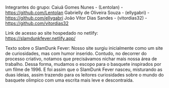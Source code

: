 Integrantes do grupo:
Caiuã Gomes Nunes - (Lentolan) - <https://github.com/Lentolan>
Gabrielly de Oliveira Souza - (ellygabri) - <https://github.com/ellygabri>
João Vitor Dias Sandes - (vitordias32) - <https://github.com/vitordias32>

Link de acesso ao site hospedado no netlify: <https://slamdunkfever.netlify.app/>

Texto sobre o SlamDunk Fever:
Nosso site surgiu inicialmente como um site de curiosidades, mas com humor inserido. Contudo, no decorrer do processo criativo, notamos que precisávamos nichar mais nossa área de trabalho.
Dessa forma, mudamos o escopo para o basquete inspirados por um filme de 1996. 
E foi assim que o SlamDunk Fever nasceu, misturando as duas ideias, assim trazendo para os leitores curiosidades sobre o mundo do basquete olimpico com uma escrita mais leve e descontraída.
